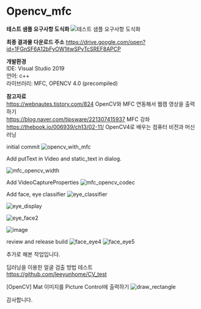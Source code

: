 # Opencv_mfc

**테스트 샘플 요구사항 도식화**
![테스트 샘플 요구사항 도식화](https://user-images.githubusercontent.com/59910227/80276329-0ffc0080-8723-11ea-9c47-e114f69f1354.png)

**최종 결과물 다운로드 주소**
https://drive.google.com/open?id=1FGnSF6A12bFyOW1itwSPyTcSREF8APCP

**개발환경**  
IDE: Visual Studio 2019  
언어: c++  
라이브러리: MFC, OPENCV 4.0 (precompiled)

**참고자료**  
https://webnautes.tistory.com/824             OpenCV와 MFC 연동해서 웹캠 영상을 출력하기  
https://blog.naver.com/tipsware/221307415937  MFC 강좌  
https://thebook.io/006939/ch13/02-11/         OpenCV4로 배우는 컴퓨터 비전과 머신러닝

initial commit
![opencv_with_mfc](https://user-images.githubusercontent.com/59910227/80069598-93c7b880-857c-11ea-9b41-91991d1626b2.png)

Add putText in Video and static_text in dialog.

![mfc_opencv_width](https://user-images.githubusercontent.com/59910227/80194811-e88b3200-8655-11ea-9a22-89b31649efcf.png)


Add VideoCaptureProperties
![mfc_opencv_codec](https://user-images.githubusercontent.com/59910227/80200562-c4cbea00-865d-11ea-8624-ef84299b9600.png)

Add face, eye classifier
![eye_classifier](https://user-images.githubusercontent.com/59910227/80208442-31011a80-866b-11ea-918a-87c29ce98418.png)

![eye_display](https://user-images.githubusercontent.com/59910227/80209410-01531200-866d-11ea-82f2-d1db5160abdd.png)

![eye_face2](https://user-images.githubusercontent.com/59910227/80209527-33fd0a80-866d-11ea-80fa-64d9fad0f9f3.png)

![image](https://user-images.githubusercontent.com/59910227/80209961-e634d200-866d-11ea-98e9-b627f5365d95.png)

review and release build
![face_eye4](https://user-images.githubusercontent.com/59910227/80275909-96aede80-871f-11ea-91bd-186f90f6b4be.png)
![face_eye5](https://user-images.githubusercontent.com/59910227/80275912-9878a200-871f-11ea-83e7-cf98e851aca5.png)

추가로 해본 작업입니다.  

딥러닝을 이용한 얼굴 검출 방법 테스트  
https://github.com/leeyunhome/CV_test

[OpenCV] Mat 이미지를 Picture Control에 출력하기
![draw_rectangle](https://user-images.githubusercontent.com/59910227/80303435-469d4e00-87eb-11ea-8f4e-799f4402514b.png)

감사합니다.
